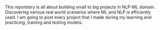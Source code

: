This repoistory is all about building small to big projects in  NLP-ML domain. Discovering various real world scenarios where ML and NLP is efficiently used.
I am going to post every project that I made during my learning and practicing ,training and testing models.
